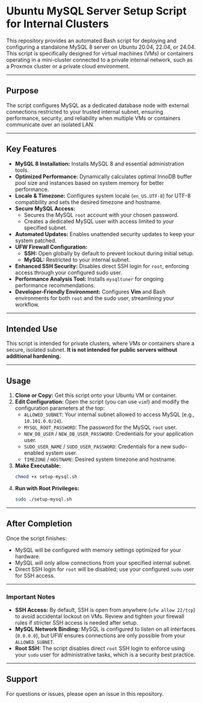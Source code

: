 # Ubuntu MySQL Server Setup Script for Internal Clusters

This repository provides an automated Bash script for deploying and configuring a standalone MySQL 8 server on Ubuntu 20.04, 22.04, or 24.04. This script is specifically designed for virtual machines (VMs) or containers operating in a mini-cluster connected to a private internal network, such as a Proxmox cluster or a private cloud environment.

---

## Purpose

The script configures MySQL as a dedicated database node with external connections restricted to your trusted internal subnet, ensuring performance, security, and reliability when multiple VMs or containers communicate over an isolated LAN.

---

## Key Features

* **MySQL 8 Installation:** Installs MySQL 8 and essential administration tools.
* **Optimized Performance:** Dynamically calculates optimal InnoDB buffer pool size and instances based on system memory for better performance.
* **Locale & Timezone:** Configures system locale (`en_US.UTF-8`) for UTF-8 compatibility and sets the desired timezone and hostname.
* **Secure MySQL Access:**
    * Secures the MySQL `root` account with your chosen password.
    * Creates a dedicated MySQL user with access limited to your specified subnet.
* **Automated Updates:** Enables unattended security updates to keep your system patched.
* **UFW Firewall Configuration:**
    * **SSH:** Open globally by default to prevent lockout during initial setup.
    * **MySQL:** Restricted to your internal subnet.
* **Enhanced SSH Security:** Disables direct SSH login for `root`, enforcing access through your configured sudo user.
* **Performance Analysis Tool:** Installs `mysqltuner` for ongoing performance recommendations.
* **Developer-Friendly Environment:** Configures **Vim** and Bash environments for both `root` and the sudo user, streamlining your workflow.

---

## Intended Use

This script is intended for private clusters, where VMs or containers share a secure, isolated subnet. **It is not intended for public servers without additional hardening.**

---

## Usage

1.  **Clone or Copy:** Get this script onto your Ubuntu VM or container.
2.  **Edit Configuration:** Open the script (you can use `vim`!) and modify the configuration parameters at the top:
    * `ALLOWED_SUBNET`: Your internal subnet allowed to access MySQL (e.g., `10.101.0.0/24`).
    * `MYSQL_ROOT_PASSWORD`: The password for the MySQL `root` user.
    * `NEW_DB_USER` / `NEW_DB_USER_PASSWORD`: Credentials for your application user.
    * `SUDO_USER_NAME` / `SUDO_USER_PASSWORD`: Credentials for a new sudo-enabled system user.
    * `TIMEZONE` / `HOSTNAME`: Desired system timezone and hostname.
3.  **Make Executable:**
    ```bash
    chmod +x setup-mysql.sh
    ```
4.  **Run with Root Privileges:**
    ```bash
    sudo ./setup-mysql.sh
    ```

---

## After Completion

Once the script finishes:

* MySQL will be configured with memory settings optimized for your hardware.
* MySQL will only allow connections from your specified internal subnet.
* Direct SSH login for `root` will be disabled; use your configured `sudo` user for SSH access.

---

### Important Notes

* **SSH Access:** By default, SSH is open from anywhere (`ufw allow 22/tcp`) to avoid accidental lockout on VMs. Review and tighten your firewall rules if stricter SSH access is needed after setup.
* **MySQL Network Binding:** MySQL is configured to listen on all interfaces (`0.0.0.0`), but UFW ensures connections are only possible from your `ALLOWED_SUBNET`.
* **Root SSH:** The script disables direct `root` SSH login to enforce using your `sudo` user for administrative tasks, which is a security best practice.

---

## Support

For questions or issues, please open an issue in this repository.
